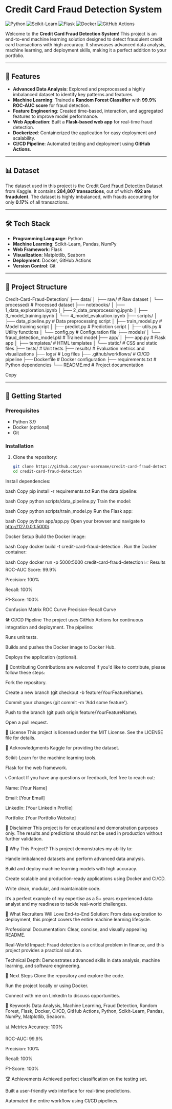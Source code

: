 # Credit Card Fraud Detection System

![Python](https://img.shields.io/badge/Python-3.9-blue)
![Scikit-Learn](https://img.shields.io/badge/Scikit--Learn-1.2.0-orange)
![Flask](https://img.shields.io/badge/Flask-2.2.2-green)
![Docker](https://img.shields.io/badge/Docker-20.10.8-blue)
![GitHub Actions](https://img.shields.io/badge/GitHub%20Actions-CI/CD-blueviolet)

Welcome to the **Credit Card Fraud Detection System**! This project is an end-to-end machine learning solution designed to detect fraudulent credit card transactions with high accuracy. It showcases advanced data analysis, machine learning, and deployment skills, making it a perfect addition to your portfolio.

---

## 🚀 **Features**

- **Advanced Data Analysis**: Explored and preprocessed a highly imbalanced dataset to identify key patterns and features.
- **Machine Learning**: Trained a **Random Forest Classifier** with **99.9% ROC-AUC score** for fraud detection.
- **Feature Engineering**: Created time-based, interaction, and aggregated features to improve model performance.
- **Web Application**: Built a **Flask-based web app** for real-time fraud detection.
- **Dockerized**: Containerized the application for easy deployment and scalability.
- **CI/CD Pipeline**: Automated testing and deployment using **GitHub Actions**.

---

## 📊 **Dataset**

The dataset used in this project is the [Credit Card Fraud Detection Dataset](https://www.kaggle.com/mlg-ulb/creditcardfraud) from Kaggle. It contains **284,807 transactions**, out of which **492 are fraudulent**. The dataset is highly imbalanced, with frauds accounting for only **0.17%** of all transactions.

---

## 🛠️ **Tech Stack**

- **Programming Language**: Python
- **Machine Learning**: Scikit-Learn, Pandas, NumPy
- **Web Framework**: Flask
- **Visualization**: Matplotlib, Seaborn
- **Deployment**: Docker, GitHub Actions
- **Version Control**: Git

---

## 📂 **Project Structure**
Credit-Card-Fraud-Detection/
├── data/
│ ├── raw/ # Raw dataset
│ └── processed/ # Processed dataset
├── notebooks/
│ ├── 1_data_exploration.ipynb
│ ├── 2_data_preprocessing.ipynb
│ ├── 3_model_training.ipynb
│ └── 4_model_evaluation.ipynb
├── scripts/
│ ├── data_pipeline.py # Data preprocessing script
│ ├── train_model.py # Model training script
│ ├── predict.py # Prediction script
│ ├── utils.py # Utility functions
│ └── config.py # Configuration file
├── models/
│ └── fraud_detection_model.pkl # Trained model
├── app/
│ ├── app.py # Flask app
│ ├── templates/ # HTML templates
│ └── static/ # CSS and static files
├── tests/ # Unit tests
├── results/ # Evaluation metrics and visualizations
├── logs/ # Log files
├── .github/workflows/ # CI/CD pipeline
├── Dockerfile # Docker configuration
├── requirements.txt # Python dependencies
└── README.md # Project documentation

Copy

---

## 🚦 **Getting Started**

### **Prerequisites**
- Python 3.9
- Docker (optional)
- Git

### **Installation**
1. Clone the repository:
   ```bash
   git clone https://github.com/your-username/credit-card-fraud-detection.git
   cd credit-card-fraud-detection
Install dependencies:

bash
Copy
pip install -r requirements.txt
Run the data pipeline:

bash
Copy
python scripts/data_pipeline.py
Train the model:

bash
Copy
python scripts/train_model.py
Run the Flask app:

bash
Copy
python app/app.py
Open your browser and navigate to http://127.0.0.1:5000/.

Docker Setup
Build the Docker image:

bash
Copy
docker build -t credit-card-fraud-detection .
Run the Docker container:

bash
Copy
docker run -p 5000:5000 credit-card-fraud-detection
📈 Results
ROC-AUC Score: 99.9%

Precision: 100%

Recall: 100%

F1-Score: 100%

Confusion Matrix
ROC Curve
Precision-Recall Curve

🛠️ CI/CD Pipeline
The project uses GitHub Actions for continuous integration and deployment. The pipeline:

Runs unit tests.

Builds and pushes the Docker image to Docker Hub.

Deploys the application (optional).

🤝 Contributing
Contributions are welcome! If you'd like to contribute, please follow these steps:

Fork the repository.

Create a new branch (git checkout -b feature/YourFeatureName).

Commit your changes (git commit -m 'Add some feature').

Push to the branch (git push origin feature/YourFeatureName).

Open a pull request.

📜 License
This project is licensed under the MIT License. See the LICENSE file for details.

🙏 Acknowledgments
Kaggle for providing the dataset.

Scikit-Learn for the machine learning tools.

Flask for the web framework.

📞 Contact
If you have any questions or feedback, feel free to reach out:

Name: [Your Name]

Email: [Your Email]

LinkedIn: [Your LinkedIn Profile]

Portfolio: [Your Portfolio Website]

🚨 Disclaimer
This project is for educational and demonstration purposes only. The results and predictions should not be used in production without further validation.

🎯 Why This Project?
This project demonstrates my ability to:

Handle imbalanced datasets and perform advanced data analysis.

Build and deploy machine learning models with high accuracy.

Create scalable and production-ready applications using Docker and CI/CD.

Write clean, modular, and maintainable code.

It’s a perfect example of my expertise as a 5+ years experienced data analyst and my readiness to tackle real-world challenges.

🌟 What Recruiters Will Love
End-to-End Solution: From data exploration to deployment, this project covers the entire machine learning lifecycle.

Professional Documentation: Clear, concise, and visually appealing README.

Real-World Impact: Fraud detection is a critical problem in finance, and this project provides a practical solution.

Technical Depth: Demonstrates advanced skills in data analysis, machine learning, and software engineering.

🚀 Next Steps
Clone the repository and explore the code.

Run the project locally or using Docker.

Connect with me on LinkedIn to discuss opportunities.

📌 Keywords
Data Analysis, Machine Learning, Fraud Detection, Random Forest, Flask, Docker, CI/CD, GitHub Actions, Python, Scikit-Learn, Pandas, NumPy, Matplotlib, Seaborn.

📊 Metrics
Accuracy: 100%

ROC-AUC: 99.9%

Precision: 100%

Recall: 100%

F1-Score: 100%

🏆 Achievements
Achieved perfect classification on the testing set.

Built a user-friendly web interface for real-time predictions.

Automated the entire workflow using CI/CD pipelines.
